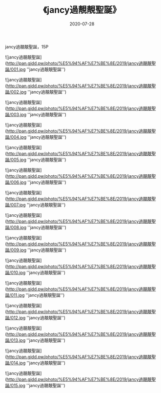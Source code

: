 ﻿---
layout: post
title:  《jancy過靚靚聖誕》
date:   2020-07-28
img: http://pan.gjdd.pw/photo/%E5%94%AF%E7%BE%8E/2019/jancy過靚靚聖誕/000.jpg
categories: [美女, 清纯, 唯美]
---

jancy過靚靚聖誕，15P


![jancy過靚靚聖誕](http://pan.gjdd.pw/photo/%E5%94%AF%E7%BE%8E/2019/jancy過靚靚聖誕/001.jpg ''jancy過靚靚聖誕'')

![jancy過靚靚聖誕](http://pan.gjdd.pw/photo/%E5%94%AF%E7%BE%8E/2019/jancy過靚靚聖誕/002.jpg ''jancy過靚靚聖誕'')

![jancy過靚靚聖誕](http://pan.gjdd.pw/photo/%E5%94%AF%E7%BE%8E/2019/jancy過靚靚聖誕/003.jpg ''jancy過靚靚聖誕'')

![jancy過靚靚聖誕](http://pan.gjdd.pw/photo/%E5%94%AF%E7%BE%8E/2019/jancy過靚靚聖誕/004.jpg ''jancy過靚靚聖誕'')

![jancy過靚靚聖誕](http://pan.gjdd.pw/photo/%E5%94%AF%E7%BE%8E/2019/jancy過靚靚聖誕/005.jpg ''jancy過靚靚聖誕'')

![jancy過靚靚聖誕](http://pan.gjdd.pw/photo/%E5%94%AF%E7%BE%8E/2019/jancy過靚靚聖誕/006.jpg ''jancy過靚靚聖誕'')

![jancy過靚靚聖誕](http://pan.gjdd.pw/photo/%E5%94%AF%E7%BE%8E/2019/jancy過靚靚聖誕/007.jpg ''jancy過靚靚聖誕'')

![jancy過靚靚聖誕](http://pan.gjdd.pw/photo/%E5%94%AF%E7%BE%8E/2019/jancy過靚靚聖誕/008.jpg ''jancy過靚靚聖誕'')

![jancy過靚靚聖誕](http://pan.gjdd.pw/photo/%E5%94%AF%E7%BE%8E/2019/jancy過靚靚聖誕/009.jpg ''jancy過靚靚聖誕'')

![jancy過靚靚聖誕](http://pan.gjdd.pw/photo/%E5%94%AF%E7%BE%8E/2019/jancy過靚靚聖誕/010.jpg ''jancy過靚靚聖誕'')

![jancy過靚靚聖誕](http://pan.gjdd.pw/photo/%E5%94%AF%E7%BE%8E/2019/jancy過靚靚聖誕/011.jpg ''jancy過靚靚聖誕'')

![jancy過靚靚聖誕](http://pan.gjdd.pw/photo/%E5%94%AF%E7%BE%8E/2019/jancy過靚靚聖誕/012.jpg ''jancy過靚靚聖誕'')

![jancy過靚靚聖誕](http://pan.gjdd.pw/photo/%E5%94%AF%E7%BE%8E/2019/jancy過靚靚聖誕/013.jpg ''jancy過靚靚聖誕'')

![jancy過靚靚聖誕](http://pan.gjdd.pw/photo/%E5%94%AF%E7%BE%8E/2019/jancy過靚靚聖誕/014.jpg ''jancy過靚靚聖誕'')

![jancy過靚靚聖誕](http://pan.gjdd.pw/photo/%E5%94%AF%E7%BE%8E/2019/jancy過靚靚聖誕/015.jpg ''jancy過靚靚聖誕'')
